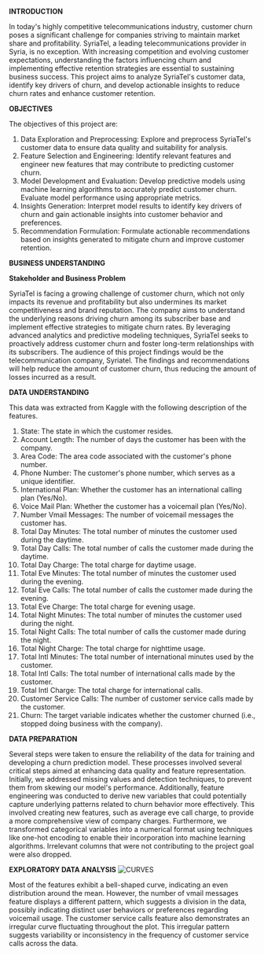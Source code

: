 **INTRODUCTION**

In today's highly competitive telecommunications industry, customer churn poses a significant challenge for companies striving to maintain market share and profitability. SyriaTel, a leading telecommunications provider in Syria, is no exception. With increasing competition and evolving customer expectations, understanding the factors influencing churn and implementing effective retention strategies are essential to sustaining business success. This project aims to analyze SyriaTel's customer data, identify key drivers of churn, and develop actionable insights to reduce churn rates and enhance customer retention. 

**OBJECTIVES**

The objectives of this project are:

1. Data Exploration and Preprocessing: Explore and preprocess SyriaTel's customer data to ensure data quality and suitability for analysis.
2. Feature Selection and Engineering: Identify relevant features and engineer new features that may contribute to predicting customer churn.
3. Model Development and Evaluation: Develop predictive models using machine learning algorithms to accurately predict customer churn. Evaluate model performance using appropriate metrics.
4. Insights Generation: Interpret model results to identify key drivers of churn and gain actionable insights into customer behavior and preferences.
5. Recommendation Formulation: Formulate actionable recommendations based on insights generated to mitigate churn and improve customer retention.

**BUSINESS UNDERSTANDING**

**Stakeholder and Business Problem**

SyriaTel is facing a growing challenge of customer churn, which not only impacts its revenue and profitability but also undermines its market competitiveness and brand reputation. The company aims to understand the underlying reasons driving churn among its subscriber base and implement effective strategies to mitigate churn rates. By leveraging advanced analytics and predictive modeling techniques, SyriaTel seeks to proactively address customer churn and foster long-term relationships with its subscribers. The audience of this project findings would be the telecommunication company, Syriatel. The findings and recommendations will help reduce the amount of customer churn, thus reducing the amount of losses incurred as a result. 

**DATA UNDERSTANDING**

This data was extracted from Kaggle with the following description of the features.

1. State: The state in which the customer resides.
2. Account Length: The number of days the customer has been with the company.
3. Area Code: The area code associated with the customer's phone number.
4. Phone Number: The customer's phone number, which serves as a unique identifier.
5. International Plan: Whether the customer has an international calling plan (Yes/No).
6. Voice Mail Plan: Whether the customer has a voicemail plan (Yes/No).
7. Number Vmail Messages: The number of voicemail messages the customer has.
8. Total Day Minutes: The total number of minutes the customer used during the daytime.
9. Total Day Calls: The total number of calls the customer made during the daytime.
10. Total Day Charge: The total charge for daytime usage.
11. Total Eve Minutes: The total number of minutes the customer used during the evening.
12. Total Eve Calls: The total number of calls the customer made during the evening.
13. Total Eve Charge: The total charge for evening usage.
14. Total Night Minutes: The total number of minutes the customer used during the night.
15. Total Night Calls: The total number of calls the customer made during the night.
16. Total Night Charge: The total charge for nighttime usage.
17. Total Intl Minutes: The total number of international minutes used by the customer.
18. Total Intl Calls: The total number of international calls made by the customer.
19. Total Intl Charge: The total charge for international calls.
20. Customer Service Calls: The number of customer service calls made by the customer.
21. Churn: The target variable indicates whether the customer churned (i.e., stopped doing business with the company).

**DATA PREPARATION**

Several steps were taken to ensure the reliability of the data for training and developing a churn prediction model. These processes involved several critical steps aimed at enhancing data quality and feature representation. Initially, we addressed missing values and detection techniques, to prevent them from skewing our model's performance. Additionally, feature engineering was conducted to derive new variables that could potentially capture underlying patterns related to churn behavior more effectively. This involved creating new features, such as average eve call charge, to provide a more comprehensive view of company charges. Furthermore, we transformed categorical variables into a numerical format using techniques like one-hot encoding to enable their incorporation into machine learning algorithms. Irrelevant columns that were not contributing to the project goal were also dropped. 

**EXPLORATORY DATA ANALYSIS**
![CURVES](https://github.com/EdwinMtegi/PHASE-3-PROJECT/assets/151729172/82301ffe-6ec6-46c3-af18-b3bd244954e4)

Most of the features exhibit a bell-shaped curve, indicating an even distribution around the mean. However, the number of vmail messages feature displays a different pattern, which suggests a division in the data, possibly indicating distinct user behaviors or preferences regarding voicemail usage. The customer service calls feature also demonstrates an irregular curve fluctuating throughout the plot. This irregular pattern suggests variability or inconsistency in the frequency of customer service calls across the data. 
